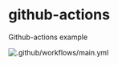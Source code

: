 # github-actions
Github-actions example

![.github/workflows/main.yml](https://github.com/huang195/github-actions-test/workflows/.github/workflows/main.yml/badge.svg)
